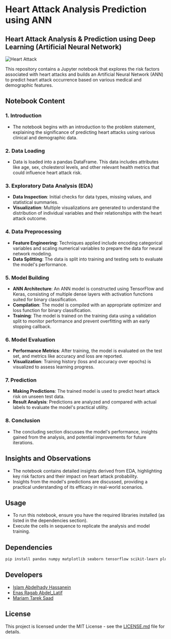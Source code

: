# Heart Attack Analysis Prediction using ANN

## Heart Attack Analysis & Prediction using Deep Learning (Artificial Neural Network)
![Heart Attack](https://myacare.com/uploads/AdminBlogs/91d19c6155d145348eb5dcd8b161fd36.png)

This repository contains a Jupyter notebook that explores the risk factors associated with heart attacks and builds an Artificial Neural Network (ANN) to predict heart attack occurrence based on various medical and demographic features.

## Notebook Content

### 1. **Introduction**
   - The notebook begins with an introduction to the problem statement, explaining the significance of predicting heart attacks using various clinical and demographic data.

### 2. **Data Loading**
   - Data is loaded into a pandas DataFrame. This data includes attributes like age, sex, cholesterol levels, and other relevant health metrics that could influence heart attack risk.

### 3. **Exploratory Data Analysis (EDA)**
   - **Data Inspection**: Initial checks for data types, missing values, and statistical summaries.
   - **Visualization**: Multiple visualizations are generated to understand the distribution of individual variables and their relationships with the heart attack outcome.

### 4. **Data Preprocessing**
   - **Feature Engineering**: Techniques applied include encoding categorical variables and scaling numerical variables to prepare the data for neural network modeling.
   - **Data Splitting**: The data is split into training and testing sets to evaluate the model's performance.

### 5. **Model Building**
   - **ANN Architecture**: An ANN model is constructed using TensorFlow and Keras, consisting of multiple dense layers with activation functions suited for binary classification.
   - **Compilation**: The model is compiled with an appropriate optimizer and loss function for binary classification.
   - **Training**: The model is trained on the training data using a validation split to monitor performance and prevent overfitting with an early stopping callback.

### 6. **Model Evaluation**
   - **Performance Metrics**: After training, the model is evaluated on the test set, and metrics like accuracy and loss are reported.
   - **Visualization**: Training history (loss and accuracy over epochs) is visualized to assess learning progress.

### 7. **Prediction**
   - **Making Predictions**: The trained model is used to predict heart attack risk on unseen test data.
   - **Result Analysis**: Predictions are analyzed and compared with actual labels to evaluate the model's practical utility.

### 8. **Conclusion**
   - The concluding section discusses the model's performance, insights gained from the analysis, and potential improvements for future iterations.

## Insights and Observations
- The notebook contains detailed insights derived from EDA, highlighting key risk factors and their impact on heart attack probability.
- Insights from the model's predictions are discussed, providing a practical understanding of its efficacy in real-world scenarios.

## Usage
- To run this notebook, ensure you have the required libraries installed (as listed in the dependencies section).
- Execute the cells in sequence to replicate the analysis and model training.

## Dependencies
```bash
pip install pandas numpy matplotlib seaborn tensorflow scikit-learn plotly
```

## Developers
- [Islam Abdelhady Hassanein](https://github.com/Islam-hady9)
- [Enas Ragab Abdel_Latif](https://github.com/EnasRagab22)
- [Mariam Tarek Saad](https://github.com/Mariam-Tarek6)

## License
This project is licensed under the MIT License - see the [LICENSE.md](LICENSE.md) file for details.

